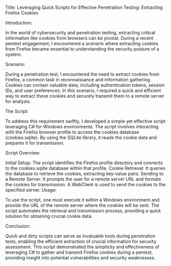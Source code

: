 

Title: Leveraging Quick Scripts for Effective Penetration Testing: Extracting Firefox Cookies

Introduction:

In the world of cybersecurity and penetration testing, extracting critical information like cookies from browsers can be pivotal. During a recent pentest engagement, I encountered a scenario where extracting cookies from Firefox became essential to understanding the security posture of a system.

Scenario:

During a penetration test, I encountered the need to extract cookies from Firefox, a common task in reconnaissance and information gathering. Cookies can contain valuable data, including authentication tokens, session IDs, and user preferences. In this scenario, I required a quick and efficient way to extract these cookies and securely transmit them to a remote server for analysis.

The Script:

To address this requirement swiftly, I developed a simple yet effective script leveraging C# for Windows environments. The script involves interacting with the Firefox browser profile to access the cookies database (cookies.sqlite). By using the SQLite library, it reads the cookie data and prepares it for transmission.

Script Overview:

Initial Setup: The script identifies the Firefox profile directory and connects to the cookies.sqlite database within that profile.
Cookie Retrieval: It queries the database to retrieve the cookies, extracting key-value pairs.
Sending to a Remote Server: It prompts the user for a remote server URL and formats the cookies for transmission. A WebClient is used to send the cookies to the specified server.
Usage:

To use the script, one must execute it within a Windows environment and provide the URL of the remote server where the cookies will be sent. The script automates the retrieval and transmission process, providing a quick solution for obtaining crucial cookie data.

Conclusion:

Quick and dirty scripts can serve as invaluable tools during penetration tests, enabling the efficient extraction of crucial information for security assessment. This script demonstrated the simplicity and effectiveness of leveraging C# to gather and transmit Firefox cookies during a pentest, providing insight into potential vulnerabilities and security weaknesses.
